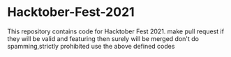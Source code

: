 # Hacktober-Fest-2021
This repository contains code for Hacktober Fest 2021.
make pull request if they will be valid and featuring then surely will be merged
don't do spamming,strictly prohibited
use the above defined codes
